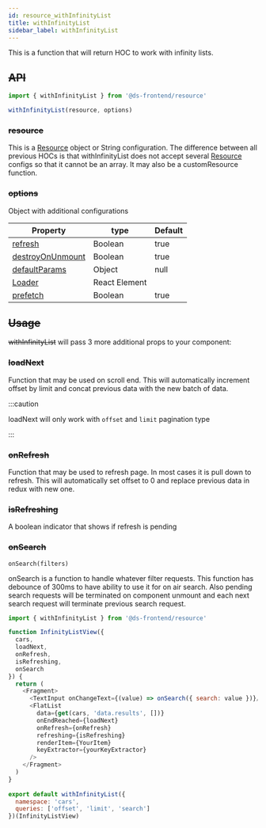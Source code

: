 ```yaml
---
id: resource_withInfinityList
title: withInfinityList
sidebar_label: withInfinityList
---
```


This is a function that will return HOC to work with infinity lists. 


## ~~API~~
```javascript
import { withInfinityList } from '@ds-frontend/resource'

withInfinityList(resource, options)
```


### ~~resource~~

This is a [Resource](/frontend-docs/docs/resources/connect_resources#resource) object or String configuration.
The difference between all previous HOCs is that withInfinityList does not accept several [Resource](/frontend-docs/docs/resources/connect_resources#resource) configs so that it cannot be an array.
It may also be a customResource function.


### ~~options~~

Object with additional configurations

|  Property          |      type             |      Default  |
| -------------------| --------------------- | --------------|
|   [refresh](/frontend-docs/docs/resources/resource_prefetchResources#refresh)          | Boolean               | true          |
|   [destroyOnUnmount](/frontend-docs/docs/resources/resource_prefetchResources#destroyonunmount) | Boolean               | true          | 
|   [defaultParams](/frontend-docs/docs/resources/resource_prefetchResources#defaultparams)    | Object                | null          | 
|   [Loader](/frontend-docs/docs/resources/resource_prefetchResources#loader)           | React Element         |               | 
|   [prefetch](/frontend-docs/docs/resources/resource_withFinalForm#prefetch)          | Boolean        |        true       | 

## ~~Usage~~
~~withInfinityList~~ will pass 3 more additional props to your component:

### ~~loadNext~~ 
Function that may be used on scroll end.
This will automatically increment offset by limit and concat previous data with the new batch of data.

:::caution

loadNext will only work with `offset` and `limit` pagination type

:::
### ~~onRefresh~~ 
Function that may be used to refresh page. In most cases it is pull down to refresh.
This will automatically set offset to 0 and replace previous data in redux with new one.
### ~~isRefreshing~~ 
A boolean indicator that shows if refresh is pending
### ~~onSearch~~ 
```
onSearch(filters)
```
onSearch is a function to handle whatever filter requests.
This function has debounce of 300ms to have ability to use it for on air search.
Also pending search requests will be terminated on component unmount and each next search request will terminate previous search request.

```javascript
import { withInfinityList } from '@ds-frontend/resource'

function InfinityListView({
  cars,
  loadNext,
  onRefresh,
  isRefreshing,
  onSearch
}) {
  return (
    <Fragment>
      <TextInput onChangeText={(value) => onSearch({ search: value })}/>
      <FlatList
        data={get(cars, 'data.results', [])}
        onEndReached={loadNext}
        onRefresh={onRefresh}
        refreshing={isRefreshing}
        renderItem={YourItem}
        keyExtractor={yourKeyExtractor}
      />
    </Fragment>
  )
}
    
export default withInfinityList({
  namespace: 'cars',
  queries: ['offset', 'limit', 'search']
})(InfinityListView)

```
